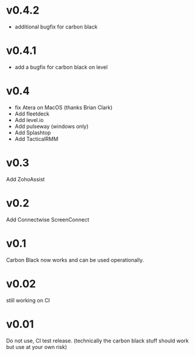 # v0.4.2
* additional bugfix for carbon black

# v0.4.1
* add a bugfix for carbon black on level

# v0.4
* fix Atera on MacOS (thanks Brian Clark)
* Add fleetdeck
* Add level.io
* Add pulseway (windows only)
* Add Splashtop
* Add TacticalRMM

# v0.3
Add ZohoAssist

# v0.2
Add Connectwise ScreenConnect

# v0.1
Carbon Black now works and can be used operationally.

# v0.02
still working on CI

# v0.01
Do not use, CI test release. (technically the carbon black stuff should work but use at your own risk)
